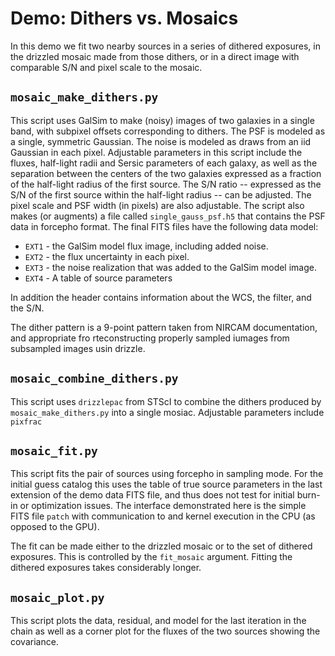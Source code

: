 # Demo: Dithers vs. Mosaics

In this demo we fit two nearby sources in a series of dithered exposures, in the drizzled mosaic made from those dithers, or in a direct image with comparable S/N and pixel scale to the mosaic.

## `mosaic_make_dithers.py`

This script uses GalSim to make (noisy) images of two galaxies in a single band,
with subpixel offsets corresponding to dithers. The PSF is modeled as a single,
symmetric Gaussian. The noise is modeled as draws from an iid Gaussian in each
pixel. Adjustable parameters in this script include the fluxes, half-light radii
and Sersic parameters of each galaxy, as well as the separation between the
centers of the two galaxies expressed as a fraction of the half-light radius of
the first source. The S/N ratio  -- expressed as the S/N of the first source
within the half-light radius -- can be adjusted. The pixel scale and PSF width
(in pixels) are also adjustable.  The script also makes (or augments) a file
called `single_gauss_psf.h5` that contains the PSF data in forcepho format.  The
final FITS files have the following data model:

* `EXT1` - the GalSim model flux image, including added noise.
* `EXT2` - the flux uncertainty in each pixel.
* `EXT3` - the noise realization that was added to the GalSim model image.
* `EXT4` - A table of source parameters

In addition the header contains information about the WCS, the filter, and the S/N.

The dither pattern is a 9-point pattern taken from NIRCAM documentation, and
appropriate fro rteconstructing properly sampled iumages from subsampled images
usin drizzle.

## `mosaic_combine_dithers.py`

This script uses `drizzlepac` from STScI to combine the dithers produced by
`mosaic_make_dithers.py` into a single mosiac.  Adjustable parameters include `pixfrac`

## `mosaic_fit.py`

This script fits the pair of sources using forcepho in sampling mode. For the
initial guess catalog this uses the table of true source parameters in the last
extension of the demo data FITS file, and thus does not test for initial burn-in
or optimization issues.  The interface demonstrated here is the simple FITS file
`patch` with communication to and kernel execution in the CPU (as opposed to the
GPU).

The fit can be made either to the drizzled mosaic or to the set of dithered
exposures. This is controlled by the `fit_mosaic` argument.  Fitting the
dithered exposures takes considerably longer.

## `mosaic_plot.py`

This script plots the data, residual, and model for the last iteration in the
chain as well as a corner plot for the fluxes of the two sources showing the
covariance.
